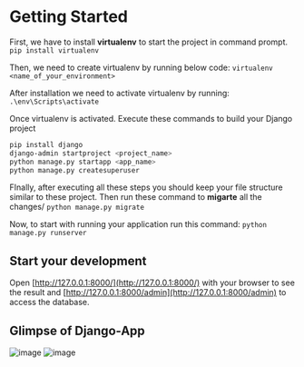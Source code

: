 # Getting Started

First, we have to install **virtualenv** to start the project in command prompt.
`
pip install virtualenv
`

Then, we need to create virtualenv by running below code:
`
virtualenv <name_of_your_environment>
`

After installation we need to activate virtualenv by running:
`
.\env\Scripts\activate
`

Once virtualenv is activated.
Execute these commands to build your Django project

```bash
pip install django
django-admin startproject <project_name>
python manage.py startapp <app_name>
python manage.py createsuperuser
```

FInally, after executing all these steps you should keep your file structure similar to these project.
Then run these command to **migarte** all the changes/
`
python manage.py migrate
`

Now, to start with running your application run this command:
`
python manage.py runserver
`

## Start your development

Open [http://127.0.0.1:8000/](http://127.0.0.1:8000/) with your browser to see the result and [http://127.0.0.1:8000/admin](http://127.0.0.1:8000/admin) to access the database.

## Glimpse of Django-App

![image](https://github.com/sundaram-rai/django-erp-attendance/assets/98939843/f4e8f83b-ab57-4127-b87c-f7c7a4307e48) ![image](https://github.com/sundaram-rai/django-erp-attendance/assets/98939843/cb06b294-d73a-4d1f-9c18-ec58b294eb29)
